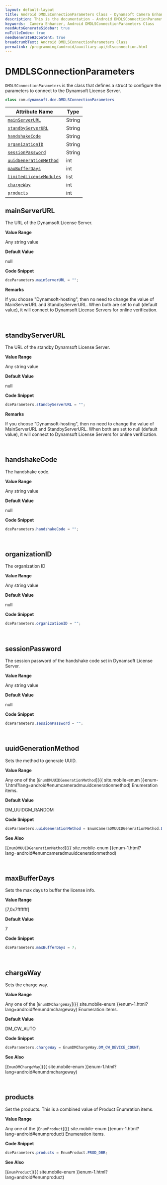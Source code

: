 ```yaml
---
layout: default-layout
title: Android DMDLSConnectionParameters Class - Dynamsoft Camera Enhancer
description: This is the documentation - Android DMDLSConnectionParameters Class page of Dynamsoft Camera Enhancer.
keywords:  Camera Enhancer, Android DMDLSConnectionParameters Class
needAutoGenerateSidebar: true
noTitleIndex: true
needGenerateH3Content: true
breadcrumbText: Android DMDLSConnectionParameters Class
permalink: /programming/android/auxiliary-api/dlsconnection.html
---
```


# DMDLSConnectionParameters

`DMDLSConnectionParameters` is the class that defines a struct to configure the parameters to connect to the Dynamsoft License Server.

```java
class com.dynamsoft.dce.DMDLSConnectionParameters
```

| Attribute Name | Type |
| -------------- | ---- |
| [`mainServerURL`](#mainserverurl) | String |
| [`standbyServerURL`](#standbyserverurl) | String |
| [`handshakeCode`](#handshakecode) | String |
| [`organizationID`](#organizationid) | String |
| [`sessionPassword`](#sessionpassword) | String |
| [`uuidGenerationMethod`](#uuidgenerationmethod) | int |
| [`maxBufferDays`](#maxbufferdays) | int |
| [`limitedLicenseModules`](#limitedlicensemodules) | list |
| [`chargeWay`](#chargeway) | int |
| [`products`](#products) | int |

## mainServerURL

The URL of the Dynamsoft License Server.

**Value Range**

Any string value

**Default Value**

null

**Code Snippet**

```java
dceParameters.mainServerURL = "";
```

**Remarks**

If you choose "Dynamsoft-hosting", then no need to change the value of MainServerURL and StandbyServerURL. When both are set to null (default value), it will connect to Dynamsoft License Servers for online verification.

&nbsp;

## standbyServerURL

The URL of the standby Dynamsoft License Server.

**Value Range**

Any string value

**Default Value**

null

**Code Snippet**

```java
dceParameters.standbyServerURL = "";
```
**Remarks**

If you choose "Dynamsoft-hosting", then no need to change the value of MainServerURL and StandbyServerURL. When both are set to null (default value), it will connect to Dynamsoft License Servers for online verification.

&nbsp;


## handshakeCode

The handshake code.

**Value Range**

Any string value

**Default Value**

null

**Code Snippet**


```java
dceParameters.handshakeCode = "";
```

&nbsp;

## organizationID

The organization ID

**Value Range**

Any string value

**Default Value**

null

**Code Snippet**

```java
dceParameters.organizationID = "";
```

&nbsp;

## sessionPassword

The session password of the handshake code set in Dynamsoft License Server.

**Value Range**

Any string value

**Default Value**

null

**Code Snippet**

```java
dceParameters.sessionPassword = "";
```

&nbsp;

## uuidGenerationMethod

Sets the method to generate UUID.

**Value Range**

Any one of the [`EnumDMUUIDGenerationMethod`]({{ site.mobile-enum }}enum-1.html?lang=android#enumcameradmuuidcenerationmethod) Enumeration items.

**Default Value**

DM_UUIDGM_RANDOM

**Code Snippet**


```java
dceParameters.uuidGenerationMethod = EnumCameraDMUUIDGenerationMethod.DM_UUIDGM_RANDOM;
```

**See Also**

[`EnumDMUUIDGenerationMethod`]({{ site.mobile-enum }}enum-1.html?lang=android#enumcameradmuuidcenerationmethod)

&nbsp;

## maxBufferDays

Sets the max days to buffer the license info.

**Value Range**

[7,0x7fffffff]  

**Default Value**

7

**Code Snippet**

```java
dceParameters.maxBufferDays = 7;
```

&nbsp;

## chargeWay

Sets the charge way.

**Value Range**

Any one of the [`EnumDMChargeWay`]({{ site.mobile-enum }}enum-1.html?lang=android#enumdmchargeway) Enumeration items.

**Default Value**

DM_CW_AUTO

**Code Snippet**

```java
dceParameters.chargeWay = EnumDMChargeWay.DM_CW_DEVICE_COUNT;
```

**See Also**

[`EnumDMChargeWay`]({{ site.mobile-enum }}enum-1.html?lang=android#enumdmchargeway)

&nbsp;


## products

Set the products. This is a combined value of Product Enumration items.

**Value Range**

Any one of the [`EnumProduct`]({{ site.mobile-enum }}enum-1.html?lang=android#enumproduct) Enumeration items.

**Code Snippet**


```java
dceParameters.products = EnumProduct.PROD_DBR;
```

**See Also**

[`EnumProduct`]({{ site.mobile-enum }}enum-1.html?lang=android#enumproduct)

